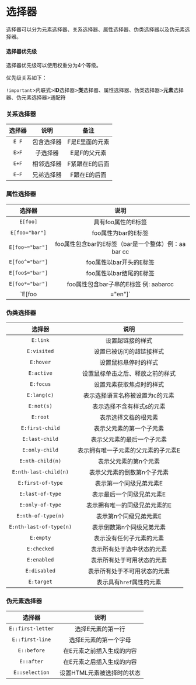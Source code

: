 # 选择器

选择器可以分为元素选择器、关系选择器、属性选择器、伪类选择器以及伪元素选择器。

#### 选择器优先级

选择器优先级可以使用权重分为4个等级。

优先级关系如下：

`!important`>内联式>**ID**选择器>**类**选择器、属性选择器、伪类选择器>**元素**选择器、伪元素选择器>通配符

### 关系选择器

| 选择器 |    说明    |      备注      |
| :----: | :--------: | :------------: |
| `E F`  | 包含选择器 | F是E里面的元素 |
| `E>F`  |  子选择器  |  E是F的父元素  |
| `E+F`  | 相邻选择器 | F紧跟在E的后面 |
| `E~F`  | 兄弟选择器 |  F跟在E的后面  |

### 属性选择器

|     选择器      |                        说明                         |
| :-------------: | :-------------------------------------------------: |
|    `E[foo]`     |                 具有foo属性的E标签                  |
| `E[foo="bar"]`  |                 foo属性为bar的E标签                 |
| `E[foo~="bar"]` | foo属性包含bar的E标签（bar是一个整体）例：aa bar cc |
| `E[foo^="bar"]` |               foo属性以bar开头的E标签               |
| `E[foo$="bar"]` |               foo属性以bar结尾的E标签               |
| `E[foo*="bar"]` |      foo属性包含bar子串的E标签  例:   aabarcc       |
| `E[foo|="en"]`  |  foo属性的属性值以en开头的E标签   例:（en-child）   |

### 伪类选择器

|         选择器          |                说明                 |
| :---------------------: | :---------------------------------: |
|        `E:link`         |          设置超链接的样式           |
|       `E:visited`       |      设置已被访问的超链接样式       |
|        `E:hover`        |        设置鼠标悬停时的样式         |
|       `E:active`        |  设置鼠标单击之后、释放之前的样式   |
|        `E:focus`        |      设置元素获取焦点时的样式       |
|       `E:lang(c)`       |   表示选择语言名称被设置为c的元素   |
|       `E:not(s)`        |      表示选择不含有样式s的元素      |
|        `E:root`         |        表示选择文档的根元素         |
|     `E:first-child`     |      表示父元素的第一个子元素       |
|     `E:last-child`      |     表示父元素的最后一个子元素      |
|     `E:only-child`      | 表示拥有唯一子元素的父元素的子元素E |
|    `E:nth-child(n)`     |        表示父元素的第n个元素        |
|  `E:nth-last-child(n)`  |     表示父元素的倒数第n个子元素     |
|    `E:first-of-type`    |       表示第一个同级兄弟元素E       |
|    `E:last-of-type`     |      表示最后一个同级兄弟元素E      |
|    `E:only-of-type`     |    表示拥有唯一的同级兄弟元素的E    |
|   `E:nth-of-type(n)`    |       表示第n个同级兄弟元素E        |
| `E:nth-last-of-type(n)` |      表示倒数第n个同级兄弟元素      |
|        `E:empty`        |      表示没有任何子元素的元素       |
|       `E:checked`       |     表示所有处于选中状态的元素      |
|       `E:enabled`       |     表示所有处于可用状态的元素      |
|      `E:disabled`       |    表示所有处于不可用状态的元素     |
|       `E:target`        |      表示具有`href`属性的元素       |

### 伪元素选择器

|      选择器       |            说明            |
| :---------------: | :------------------------: |
| `E::first-letter` |     选择E元素的第一行      |
|  `E::first-line`  |   选择E元素的第一个字母    |
|    `E::before`    | 在E元素之前插入生成的内容  |
|    `E::after`     | 在E元素之后插入生成的内容  |
|  `E::selection`   | 设置HTML元素被选择时的状态 |

















